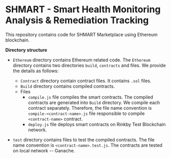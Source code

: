 # SHMART - Smart Health Monitoring Analysis & Remediation Tracking
This repository contains code for SHMART Marketplace using Ethereum blockchain.




**Directory structure**

-  `Ethereum` directory contains Ethereum related code. The `Ethereum` directory contains
    two directories `build`, `contracts` and files. We provide the details as follows:
      - `Contract` directory contain contract files. It contains `.sol` files.
      - `Build` directory contains compiled contracts.
      - Files
        - `compile.js` file compiles the smart contracts. The compiled contracts are generated into `Build` directory. We compile each contract separately. Therefore, the file name convention is `compile-<contract-name>.js` file responsible to compile `<contract-name>` contract.
        - `deploy.js` file deploys smart contracts on Rinkby Test Blockchain network.


- `test` directory contains files to test the compiled contracts. The file name convention is  `<contract-name>.test.js`. The contracts are tested on local network -- Ganache.
